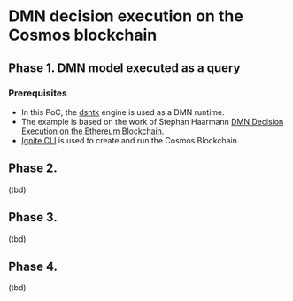 # DMN decision execution on the Cosmos blockchain

## Phase 1. DMN model executed as a query

### Prerequisites

- In this PoC, the [dsntk](https://github.com/dsntk) engine is used as a DMN runtime.
- The example is based on the work of Stephan Haarmann [DMN Decision Execution on the Ethereum Blockchain](https://link.springer.com/chapter/10.1007/978-3-319-91563-0_20).
- [Ignite CLI](https://docs.ignite.com/) is used to create and run the Cosmos Blockchain.

## Phase 2.

(tbd)

## Phase 3.

(tbd)

## Phase 4.
(tbd)

